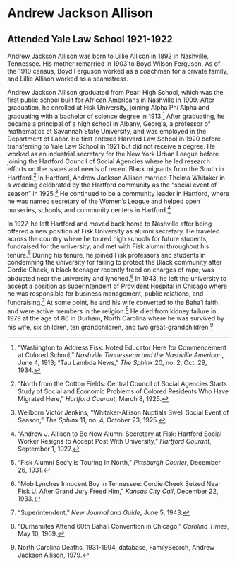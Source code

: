 # Andrew Jackson Allison
## Attended Yale Law School 1921-1922
Andrew Jackson Allison was born to Lillie Allison in 1892 in Nashville, Tennessee. His mother remarried in 1903 to Boyd Wilson Ferguson. As of the 1910 census, Boyd Ferguson worked as a coachman for a private family, and Lillie Allison worked as a seamstress.  

Andrew Jackson Allison graduated from Pearl High School, which was the first public school built for African Americans in Nashville in 1909. After graduation, he enrolled at Fisk University, joining Alpha Phi Alpha and graduating with a bachelor of science degree in 1913.[^1] After graduating, he became a principal of a high school in Albany, Georgia, a professor of mathematics at Savannah State University, and was employed in the Department of Labor. He first entered Harvard Law School in 1920 before transferring to Yale Law School in 1921 but did not receive a degree. He worked as an industrial secretary for the New York Urban League before joining the Hartford Council of Social Agencies where he led research efforts on the issues and needs of recent Black migrants from the South in Hartford.[^2] In Hartford, Andrew Jackson Allison married Thelma Whitaker in a wedding celebrated by the Hartford community as the “social event of season” in 1925.[^3] He continued to be a community leader in Hartford, where he was named secretary of the Women’s League and helped open nurseries, schools, and community centers in Hartford.[^4] 

In 1927, he left Hartford and moved back home to Nashville after being offered a new position at Fisk University as alumni secretary. He traveled across the country where he toured high schools for future students, fundraised for the university, and met with Fisk alumni throughout his tenure.[^5] During his tenure, he joined Fisk professors and students in condemning the university for failing to protect the Black community after Cordie Cheek, a black teenager recently freed on charges of rape, was abducted near the university and lynched.[^6] In 1943, he left the university to accept a position as superintendent of Provident Hospital in Chicago where he was responsible for business management, public relations, and fundraising.[^7] At some point, he and his wife converted to the Baha’i faith and were active members in the religion.[^8] He died from kidney failure in 1979 at the age of 86 in Durham, North Carolina where he was survived by his wife, six children, ten grandchildren, and two great-grandchildren.[^9]   

[^1]: “Washington to Address Fisk: Noted Educator Here for Commencement at Colored School,” *Nashville Tennessean and the Nashville American*, June 4, 1913; “Tau Lambda News,” *The Sphinx* 20, no. 2, Oct. 29, 1934. 
[^2]: “North from the Cotton Fields: Central Council of Social Agencies Starts Study of Social and Economic Problems of Colored Residents Who Have Migrated Here,” *Hartford Courant*, March 8, 1925. 
[^3]: Wellborn Victor Jenkins, “Whitaker-Allison Nuptials Swell Social Event of Season,” *The Sphinx* 11, no. 4, October 23, 1925.  
[^4]: “Andrew J. Allison to Be New Alumni Secretary at Fisk: Hartford Social Worker Resigns to Accept Post With University,” *Hartford Courant*, September 1, 1927. 
[^5]: “Fisk Alumni Sec’y Is Touring In North,” *Pittsburgh Courier*, December 26, 1931.
[^6]: “Mob Lynches Innocent Boy in Tennessee: Cordie Cheek Seized Near Fisk U. After Grand Jury Freed Him,” *Kansas City Call*, December 22, 1933.  
[^7]: “Superintendent,” *New Journal and Guide*, June 5, 1943. 
[^8]: “Durhamites Attend 60th Baha’i Convention in Chicago,” *Carolina Times*, May 10, 1969.  
[^9]: North Carolina Deaths, 1931-1994, database, FamilySearch, Andrew Jackson Allison, 1979. 
